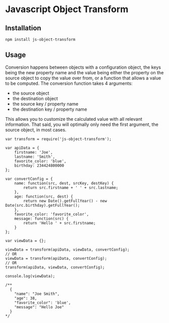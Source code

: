 # Javascript Object Transform

## Installation

```
npm install js-object-transform
```

## Usage

Conversion happens between objects with a configuration object, the keys being the new property name and the value being either the property on the source object to copy the value over from, or a function that allows a value to be computed.  The conversion function takes 4 arguments:

- the source object
- the destination object
- the source key / property name
- the destination key / property name

This allows you to customize the calculated value with all relevant information.  That said, you will optimally only need the first argument, the source object, in most cases.

```
var transform = require('js-object-transform');

var apiData = {
    firstname: 'Joe',
    lastname: 'Smith',
    favorite_color: 'blue',
    birthday: 234424800000
};

var convertConfig = {
    name: function(src, dest, srcKey, destKey) {
        return src.firstname + ' ' + src.lastname;
    },
    age: function(src, dest) {
        return new Date().getFullYear() - new Date(src.birthday).getFullYear();
    },
    favorite_color: 'favorite_color',
    message: function(src) {
        return 'Hello ' + src.firstname;
    }
};

var viewData = {};

viewData = transform(apiData, viewData, convertConfig);
// OR
viewData = transform(apiData, convertConfig);
// OR
transform(apiData, viewData, convertConfig);

console.log(viewData);

/**
  {
    "name": "Joe Smith",
    "age": 38,
    "favorite_color": 'blue',
    "message": "Hello Joe"
  }
*/
```


